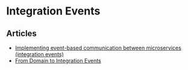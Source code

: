 # Integration Events

## Articles
- [Implementing event-based communication between microservices (integration events)](https://docs.microsoft.com/en-us/dotnet/architecture/microservices/multi-container-microservice-net-applications/integration-event-based-microservice-communications)
- [From Domain to Integration Events](https://www.ledjonbehluli.com/posts/domain_to_integration_event/)